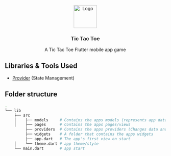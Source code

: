 <p align="center">
  <a href="https://flutter.io/">
    <img src="https://diegolaballos.com/files/images/flutter-icon.jpg" alt="Logo" width=72 height=72>
  </a>

  <h3 align="center">Tic Tac Toe</h3>

  <p align="center">
    A Tic Tac Toe Flutter mobile app game
</p>


## Libraries & Tools Used

* [Provider](https://github.com/rrousselGit/provider) (State Management)

## Folder structure

```bash
.
└── lib
    ├── src
    │    ├── models     # Contains the apps models (represents app data)
    │    ├── pages      # Contains the apps pages/views
         ├── providers  # Contains the apps providers (Changes data and provides data)
         ├── widgets    # A folder that contains the apps widgets
         ├── app.dart   # The app's first view on start
    │    └── theme.dart # app theme/style
    └── main.dart       # app start
```